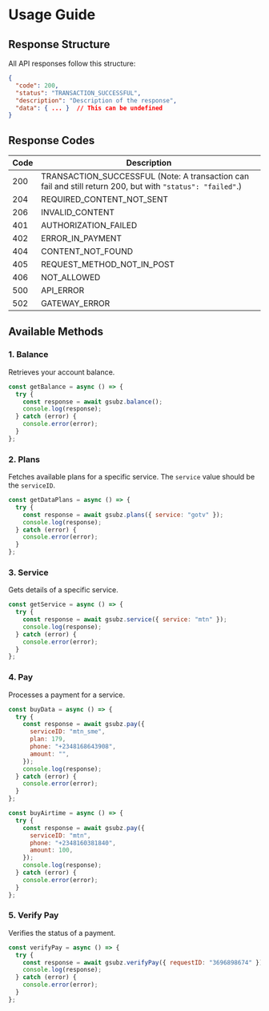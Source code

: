 # Usage Guide

## Response Structure

All API responses follow this structure:

```json
{
  "code": 200,
  "status": "TRANSACTION_SUCCESSFUL",
  "description": "Description of the response",
  "data": { ... }  // This can be undefined
}
```

## Response Codes

| Code | Description                                                                                                |
| ---- | ---------------------------------------------------------------------------------------------------------- |
| 200  | TRANSACTION_SUCCESSFUL (Note: A transaction can fail and still return 200, but with `"status": "failed"`.) |
| 204  | REQUIRED_CONTENT_NOT_SENT                                                                                  |
| 206  | INVALID_CONTENT                                                                                            |
| 401  | AUTHORIZATION_FAILED                                                                                       |
| 402  | ERROR_IN_PAYMENT                                                                                           |
| 404  | CONTENT_NOT_FOUND                                                                                          |
| 405  | REQUEST_METHOD_NOT_IN_POST                                                                                 |
| 406  | NOT_ALLOWED                                                                                                |
| 500  | API_ERROR                                                                                                  |
| 502  | GATEWAY_ERROR                                                                                              |

## Available Methods

### 1. Balance

Retrieves your account balance.

```javascript
const getBalance = async () => {
  try {
    const response = await gsubz.balance();
    console.log(response);
  } catch (error) {
    console.error(error);
  }
};
```

### 2. Plans

Fetches available plans for a specific service. The `service` value should be the `serviceID`.

```javascript
const getDataPlans = async () => {
  try {
    const response = await gsubz.plans({ service: "gotv" });
    console.log(response);
  } catch (error) {
    console.error(error);
  }
};
```

### 3. Service

Gets details of a specific service.

```javascript
const getService = async () => {
  try {
    const response = await gsubz.service({ service: "mtn" });
    console.log(response);
  } catch (error) {
    console.error(error);
  }
};
```

### 4. Pay

Processes a payment for a service.

```javascript
const buyData = async () => {
  try {
    const response = await gsubz.pay({
      serviceID: "mtn_sme",
      plan: 179,
      phone: "+2348168643908",
      amount: "",
    });
    console.log(response);
  } catch (error) {
    console.error(error);
  }
};

const buyAirtime = async () => {
  try {
    const response = await gsubz.pay({
      serviceID: "mtn",
      phone: "+2348160381840",
      amount: 100,
    });
    console.log(response);
  } catch (error) {
    console.error(error);
  }
};
```

### 5. Verify Pay

Verifies the status of a payment.

```javascript
const verifyPay = async () => {
  try {
    const response = await gsubz.verifyPay({ requestID: "3696898674" });
    console.log(response);
  } catch (error) {
    console.error(error);
  }
};
```
